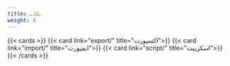 ```yaml
---
title: بکاپ
weight: 8
---
```


{{< cards >}}
  {{< card link="export/" title="اکسپورت">}}
  {{< card link="import/" title="ایمپورت">}}
  {{< card link="script/" title="اسکریپت">}}
{{< /cards >}}